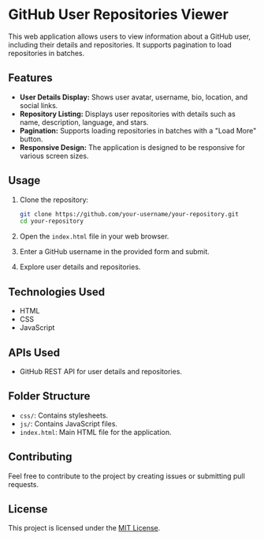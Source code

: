 # GitHub User Repositories Viewer

This web application allows users to view information about a GitHub user, including their details and repositories. It supports pagination to load repositories in batches.

## Features

- **User Details Display:** Shows user avatar, username, bio, location, and social links.
- **Repository Listing:** Displays user repositories with details such as name, description, language, and stars.
- **Pagination:** Supports loading repositories in batches with a "Load More" button.
- **Responsive Design:** The application is designed to be responsive for various screen sizes.

## Usage

1. Clone the repository:

    ```bash
    git clone https://github.com/your-username/your-repository.git
    cd your-repository
    ```

2. Open the `index.html` file in your web browser.

3. Enter a GitHub username in the provided form and submit.

4. Explore user details and repositories.

## Technologies Used

- HTML
- CSS
- JavaScript

## APIs Used

- GitHub REST API for user details and repositories.

## Folder Structure

- `css/`: Contains stylesheets.
- `js/`: Contains JavaScript files.
- `index.html`: Main HTML file for the application.

## Contributing

Feel free to contribute to the project by creating issues or submitting pull requests.

## License

This project is licensed under the [MIT License](LICENSE).
